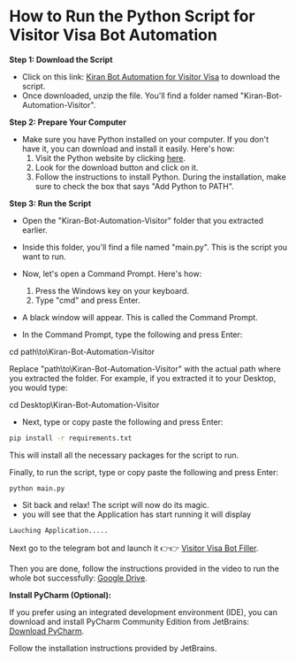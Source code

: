 # How to Run the Python Script for Visitor Visa Bot Automation

**Step 1: Download the Script**

- Click on this link: [Kiran Bot Automation for Visitor Visa](https://github.com/koolboks/Kiran-Bot-Automation-Visitor/archive/refs/heads/main.zip) to download the script.
- Once downloaded, unzip the file. You'll find a folder named "Kiran-Bot-Automation-Visitor".

**Step 2: Prepare Your Computer**

- Make sure you have Python installed on your computer. If you don't have it, you can download and install it easily. Here's how:
  1. Visit the Python website by clicking [here](https://www.python.org/downloads/).
  2. Look for the download button and click on it.
  3. Follow the instructions to install Python. During the installation, make sure to check the box that says "Add Python to PATH".

**Step 3: Run the Script**

- Open the "Kiran-Bot-Automation-Visitor" folder that you extracted earlier.
- Inside this folder, you'll find a file named "main.py". This is the script you want to run.
- Now, let's open a Command Prompt. Here's how:
  1. Press the Windows key on your keyboard.
  2. Type "cmd" and press Enter.

- A black window will appear. This is called the Command Prompt.
- In the Command Prompt, type the following and press Enter:

cd path\to\Kiran-Bot-Automation-Visitor

Replace "path\to\Kiran-Bot-Automation-Visitor" with the actual path where you extracted the folder. For example, if you extracted it to your Desktop, you would type:

cd Desktop\Kiran-Bot-Automation-Visitor


- Next, type or copy paste the following and press Enter:

```bash
pip install -r requirements.txt
```
This will install all the necessary packages for the script to run.

Finally, to run the script, type or copy paste the following and press Enter:

`python main.py`

- Sit back and relax! The script will now do its magic.
- you will see that the Application has start running it will display


```bash
Lauching Application.....
```

Next go to the telegram bot and launch it 👉👉 [Visitor Visa Bot Filler](https://t.me/newBotFillerBot).

Then you are done, follow the instructions provided in the video to run the whole bot successfully: [Google Drive](https://drive.google.com/drive/folders/1x-pSqVKe9OJD9FhtHE9pJqiL4O-3b8ur?usp=drive_link).

**Install PyCharm (Optional):**

If you prefer using an integrated development environment (IDE), you can download and install PyCharm Community Edition from JetBrains: [Download PyCharm](https://www.jetbrains.com/pycharm/download/).

Follow the installation instructions provided by JetBrains.
